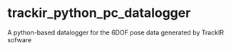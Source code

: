 # trackir_python_pc_datalogger
A python-based datalogger for the 6DOF pose data generated by TrackIR sofware
